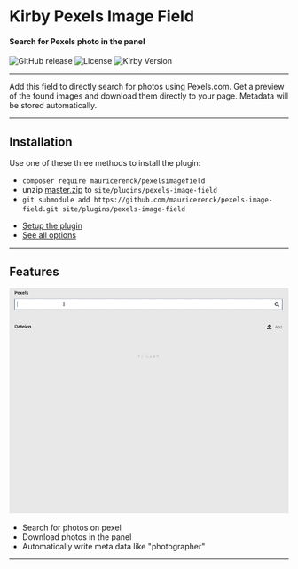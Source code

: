 # Kirby Pexels Image Field
#### Search for Pexels photo in the panel

![GitHub release](https://img.shields.io/github/release/mauricerenck/pexels-image-field.svg?maxAge=1800) ![License](https://img.shields.io/github/license/mashape/apistatus.svg) ![Kirby Version](https://img.shields.io/badge/Kirby-3%2B-black.svg)

---

Add this field to directly search for photos using Pexels.com. Get a preview of the found images and download them directly to your page. Metadata will be stored automatically.

---

## Installation

Use one of these three methods to install the plugin:

- `composer require mauricerenck/pexelsimagefield`
- unzip [master.zip](https://github.com/mauricerenck/pexels-image-field/releases/latest) to `site/plugins/pexels-image-field`
- `git submodule add https://github.com/mauricerenck/pexels-image-field.git site/plugins/pexels-image-field`

* [Setup the plugin](docs/setup.md)
* [See all options](docs/options.md)

---

## Features

![sample](docs/sample.gif "A Sample")

- Search for photos on pexel
- Download photos in the panel
- Automatically write meta data like "photographer"

---
